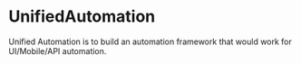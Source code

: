 # UnifiedAutomation
Unified Automation is to build an automation framework that would work for UI/Mobile/API automation. 
